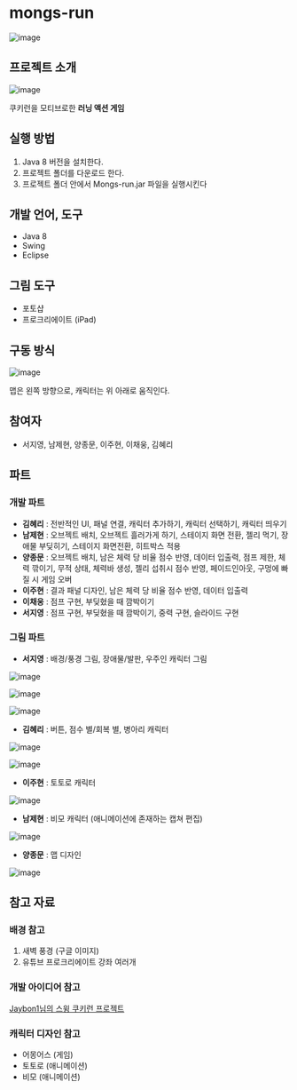 # mongs-run
![image](https://user-images.githubusercontent.com/57383657/112101420-f50f6600-8be9-11eb-8e26-dd256ba43309.png)

## 프로젝트 소개
![image](https://user-images.githubusercontent.com/57383657/112087613-a229b480-8bd1-11eb-8dc7-2fd21ae7d373.png)

쿠키런을 모티브로한 **러닝 액션 게임**

## 실행 방법
1. Java 8 버전을 설치한다.
2. 프로젝트 폴더를 다운로드 한다.
3. 프로젝트 폴더 안에서 Mongs-run.jar 파일을 실행시킨다

## 개발 언어, 도구
- Java 8
- Swing
- Eclipse

## 그림 도구
- 포토샵
- 프로크리에이트 (iPad)

## 구동 방식
![image](https://user-images.githubusercontent.com/57383657/112087979-53c8e580-8bd2-11eb-9bcb-19183bcf1b75.png)

맵은 왼쪽 방향으로, 캐릭터는 위 아래로 움직인다.

## 참여자
- 서지영, 남제현, 양종문, 이주현, 이채웅, 김혜리

## 파트

### 개발 파트

- **김혜리** : 전반적인 UI, 패널 연결, 캐릭터 추가하기, 캐릭터 선택하기, 캐릭터 띄우기
- **남제현** : 오브젝트 배치, 오브젝트 흘러가게 하기, 스테이지 화면 전환, 젤리 먹기, 장애물 부딪히기, 스테이지 화면전환, 히트박스 적용
- **양종문** : 오브젝트 배치, 남은 체력 당 비율 점수 반영, 데이터 입출력, 점프 제한, 체력 깎이기, 무적 상태, 체력바 생성, 젤리 섭취시 점수 반영, 페이드인아웃, 구멍에 빠질 시 게임 오버
- **이주현** : 결과 패널 디자인, 남은 체력 당 비율 점수 반영, 데이터 입출력 
- **이채웅** : 점프 구현, 부딪혔을 때 깜박이기
- **서지영** : 점프 구현, 부딪혔을 때 깜박이기, 중력 구현, 슬라이드 구현

### 그림 파트

- **서지영** : 배경/풍경 그림, 장애물/발판, 우주인 캐릭터 그림

![image](https://user-images.githubusercontent.com/57383657/112089211-8a076480-8bd4-11eb-97f5-e4357706e22d.png)

![image](https://user-images.githubusercontent.com/57383657/112089229-912e7280-8bd4-11eb-95b9-4027aec816b5.png)

![image](https://user-images.githubusercontent.com/57383657/112089191-7f4ccf80-8bd4-11eb-95f8-b07a557f1f9b.png)

- **김혜리** : 버튼, 점수 별/회복 별, 병아리 캐릭터

![image](https://user-images.githubusercontent.com/57383657/112089263-a4414280-8bd4-11eb-9a9a-8feeaf1f14ad.png)

![image](https://user-images.githubusercontent.com/57383657/112089301-b91dd600-8bd4-11eb-8db0-a6663389e2ab.png)

- **이주현** : 토토로 캐릭터 

![image](https://user-images.githubusercontent.com/57383657/112089335-c76bf200-8bd4-11eb-9faa-e140c9f21d19.png)

- **남제현** : 비모 캐릭터 (애니메이션에 존재하는 캡쳐 편집)

![image](https://user-images.githubusercontent.com/57383657/112089358-d18df080-8bd4-11eb-9e26-d7306cdbf799.png)

- **양종문** : 맵 디자인 

![image](https://user-images.githubusercontent.com/57383657/112089427-fc784480-8bd4-11eb-8a93-23313f9ba4d3.png)

## 참고 자료

### 배경 참고

1. 새벽 풍경 (구글 이미지)
2. 유튜브 프로크리에이트 강좌 여러개

### 개발 아이디어 참고
[Jaybon1님의 스윙 쿠키런 프로젝트](https://github.com/jaybon1/cookierun)

### 캐릭터 디자인 참고
- 어몽어스 (게임)
- 토토로 (애니메이션)
- 비모 (애니메이션)


